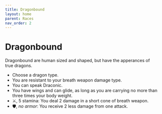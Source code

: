 ```yaml
---
title: Dragonbound
layout: home
parent: Races
nav_order: 2
---
```


# Dragonbound
Dragonbound are human sized and shaped, but have the apperances of true dragons.

* Choose a dragon type.
* You are resistant to your breath weapon damage type.
* You can speak Draconic.
* You have wings and can glide, as long as you are carrying no more than three times your body weight.
* ⚔, 5 stamina:  You deal 2 damage in a short cone of breath weapon.
* 🛡, _no armor_: You receive 2 less damage from one attack.
